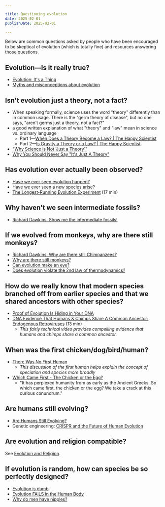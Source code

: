 ```yaml
---

title: Questioning evolution
date: 2025-02-01
publishDate: 2025-02-01

---
```


Below are common questions asked by people who have been encouraged to be skeptical of evolution (which is totally fine) and resources answering those questions.

## Evolution—Is it really true?

- [Evolution: It's a Thing](https://www.youtube.com/watch?v=P3GagfbA2vo)
- [Myths and misconceptions about evolution](https://www.youtube.com/watch?v=mZt1Gn0R22Q&list=PLD018AC9B25A23E16&index=80)

## Isn't evolution just a theory, not a fact?

- When speaking formally, science uses the word "theory" differently than in common usage. There is the "germ theory of disease", but no one says, "aren't germs just a theory, not a fact?"
- a good written explanation of what "theory" and "law" mean in science vs. ordinary language
	- Part 1—[When Does a Theory Become a Law? | The Happy Scientist](https://www.thehappyscientist.com/content/when-does-theory-become-law)
	- Part 2—[Is Gravity a Theory or a Law? | The Happy Scientist](https://www.thehappyscientist.com/science-experiment/gravity-theory-or-law)
- ["Why Science is Not 'Just a Theory'"](http://youtu.be/1uzsuCFUQ68)
- [Why You Should Never Say "It's Just A Theory"](https://www.youtube.com/watch?v=h0H-amOti_o)

## Has evolution ever actually been observed?

- [Have we ever seen evolution happen?](https://youtu.be/c_jyHp3bmEw?t=150)
- [Have we ever seen a new species arise?](https://youtu.be/c_jyHp3bmEw?t=327)
- [The Longest-Running Evolution Experiment](https://www.youtube.com/watch?v=w4sLAQvEH-M) (17 min)

## Why haven't we seen intermediate fossils?

- [Richard Dawkins: Show me the intermediate fossils!](https://www.youtube.com/watch?v=o92x6AvxCFg)

## If we evolved from monkeys, why are there still monkeys?

- [Richard Dawkins: Why are there still Chimpanzees?](https://www.youtube.com/watch?v=wh0F4FBLJRE)
- [Why are there still monkeys?](https://youtu.be/c_jyHp3bmEw?t=751)
- [Can evolution make an eye?](https://youtu.be/c_jyHp3bmEw?t=232)
- [Does evolution violate the 2nd law of thermodynamics?](https://youtu.be/c_jyHp3bmEw?t=577)

## How do we really know that modern species branched off from earlier species and that we shared ancestors with other species?

- [Proof of Evolution Is Hiding in Your DNA](https://www.youtube.com/watch?v=2GfKZlTRNjA&list=PLsmqeqKj7M-rZTTXNXuL07poGP5B6TKKu&index=54)
- [DNA Evidence That Humans & Chimps Share A Common Ancestor: Endogenous Retroviruses](https://www.youtube.com/watch?v=oXfDF5Ew3Gc) (13 min)
	- _This fairly technical video provides compelling evidence that humans and chimps share a common ancestor._

## When was the first chicken/dog/bird/human?

- [There Was No First Human](https://www.youtube.com/watch?v=xdWLhXi24Mo)
	- _This discussion of the first human helps explain the concept of speciation and species more broadly_
- [Which Came First - The Chicken or the Egg?](https://www.youtube.com/watch?v=1a8pI65emDE)
	- "It has perplexed humanity from as early as the Ancient Greeks. So which came first, the chicken or the egg? We take a crack at this curious conundrum."

## Are humans still evolving?

- [Are Humans Still Evolving?](https://www.youtube.com/watch?v=wEhOZJ55Ve8&list=PLsmqeqKj7M-rZTTXNXuL07poGP5B6TKKu&index=4)
- Genetic engineering: [CRISPR and the Future of Human Evolution](https://www.youtube.com/watch?v=_pGNM9CTLJg&list=PLsmqeqKj7M-pS2SyV82Y4CGyihKLCW35w&index=4)

## Are evolution and religion compatible?

See [Evolution and Religion](/course-ntw2029/resources/evolution/other/ev-religion).

## If evolution is random, how can species be so perfectly designed?

- [Evolution is dumb](https://youtu.be/c_jyHp3bmEw?t=422)
- [Evolution FAILS in the Human Body](https://www.youtube.com/watch?v=bmf1znpMjbI&list=PLsmqeqKj7M-rZTTXNXuL07poGP5B6TKKu&index=32)
- [Why do men have nipples?](https://youtu.be/c_jyHp3bmEw?t=497)
